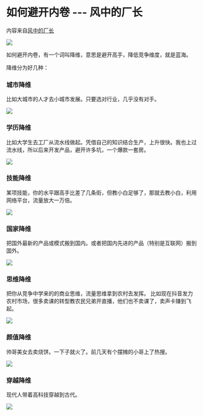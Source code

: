 # 如何避开内卷 --- 风中的厂长

内容来自[风中的厂长](https://weibo.com/u/6169408204)

![](https://fudongdong-statics.oss-cn-beijing.aliyuncs.com/images/20220213/b2ea1225154a4ab59af3340ad7a161df.png?x-oss-process=image/resize,w_800/quality,q_80)


如何避开内卷，有一个词叫降维，意思是避开高手，降低竞争维度，就是蓝海。

降维分为好几种：

### 城市降维

比如大城市的人才去小城市发展。只要选对行业，几乎没有对手。

![](https://fudongdong-statics.oss-cn-beijing.aliyuncs.com/images/20220213/b70180a3ca4a40b98f1c7be645cc66fd.png?x-oss-process=image/resize,w_800/quality,q_80)

### 学历降维

比如大学生去工厂从流水线做起。凭借自己的知识结合生产，上升很快。我也上过流水线，所以后来开发产品，避开许多坑，一个爆款一套房。

![](https://fudongdong-statics.oss-cn-beijing.aliyuncs.com/images/20220213/c32a98765a984bffbcedc4f4829dd6f3.png?x-oss-process=image/resize,w_800/quality,q_80)


### 技能降维

某项技能，你的水平跟高手比差了几条街，但教小白足够了，那就去教小白，利用网络平台，流量放大一万倍。

![](https://fudongdong-statics.oss-cn-beijing.aliyuncs.com/images/20220213/1db081b73679400d84b5c56d3dd0a3e6.png?x-oss-process=image/resize,w_800/quality,q_80)


### 国家降维

把国外最新的产品或模式搬到国内。或者把国内先进的产品（特别是互联网）搬到国外。

![](https://fudongdong-statics.oss-cn-beijing.aliyuncs.com/images/20220213/d66e01a87258410691d53567ca408daa.png?x-oss-process=image/resize,w_800/quality,q_80)


### 思维降维

把你从竞争中学来的的商业思维，流量思维拿到农村去发挥。 比如现在抖音发力农村市场，很多卖课的转型教农民兄弟开直播，他们也不卖课了，卖声卡赚到飞起。

![](https://fudongdong-statics.oss-cn-beijing.aliyuncs.com/images/20220213/568ba3e51fdf4737b5b0b3e5997c79f6.png?x-oss-process=image/resize,w_800/quality,q_80)


### 颜值降维

帅哥美女去卖烧饼。一下子就火了。前几天有个摆摊的小哥上了热搜。

![](https://fudongdong-statics.oss-cn-beijing.aliyuncs.com/images/20220213/fbdd65d488cf47dc83d21f219cffbf5d.png?x-oss-process=image/resize,w_800/quality,q_80)


### 穿越降维

现代人带着高科技穿越到古代。

![](https://fudongdong-statics.oss-cn-beijing.aliyuncs.com/images/20220213/25410159771d4bbc830292ace2729be7.png?x-oss-process=image/resize,w_800/quality,q_80)


[//]: # (![]&#40;https://fudongdong-statics.oss-cn-beijing.aliyuncs.com/images/20220213/13d87c2808ef45e89232cf1bbc726798.png?x-oss-process=image/resize,w_800/quality,q_80&#41;)
